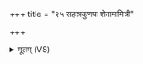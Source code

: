 +++
title = "२५ सहस्रकुणपा शेतामामित्री"

+++
<details><summary>मूलम् (VS)</summary>

स॒हस्र॑कुणपा शेतामामि॒त्री सेना॑ सम॒रे व॒धाना॑म्। विवि॑द्धा कक॒जाकृ॑ता ॥
</details>